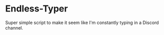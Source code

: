 # Endless-Typer

Super simple script to make it seem like I'm constantly typing in a Discord channel.
